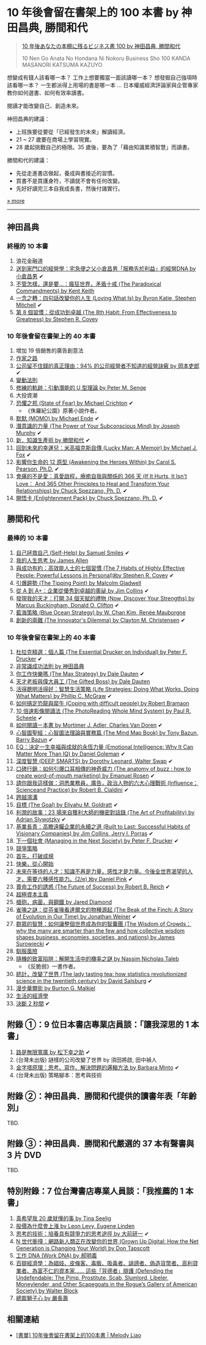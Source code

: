# 10 年後會留在書架上的 100 本書 by 神田昌典, 勝間和代

> [10 年後あなたの本棚に残るビジネス書 100 by 神田昌典, 勝間和代](http://www.cdjapan.co.jp/ebooks/d/BTW10000000090389)
>
> 10 Nen Go Anata No Hondana Ni Nokoru Business Sho 100 KANDA MASANORI KATSUMA KAZUYO

想變成有錢人該看哪一本？
工作上想要獨當一面該讀哪一本？
想發掘自己強項時該看哪一本？
一生都派得上用場的書是哪一本 ...
日本權威經濟評論家與企管專家教你如何選書、如何有效率讀書。

閱讀才能改變自己、創造未來。

神田昌典的建議：

* 上班族要從要從「已經發生的未來」解讀經濟。
* 21 ~ 27 歲要在商場上學習現實。
* 28 歲起挑戰自己的極限。35 歲後，要為了「藉由知識累積智慧」而讀書。

勝間和代的建議：

* 先從走進書店做起，養成與書接近的習慣。
* 買書不是買護身符，不讀就不會有任何改變。
* 先好好讀完三本自我成長書，然後付諸實行。

[» more](https://www.taaze.tw/goods/11308023181.html)

----

## 神田昌典

### 終極的 10 本書

1. 浪花金融道
2. [送到家門口的經營學：宅急便之父小倉昌男「服務先於利益」的經營DNA by 小倉昌男](https://www.taaze.tw/goods/11311194645.html) ✔
3. [不管怎樣，還是要…：瘋狂世界，矛盾十戒 (The Paradoxical Commandments) by Kent Keith](https://www.taaze.tw/usedList.html?oid=11100178012)
4. [一念之轉：四句話改變你的人生 (Loving What Is) by Byron Katie, Stephen Mitchell](https://www.books.com.tw/products/0010369065) ✔
5. [第 8 個習慣：從成功到卓越 (The 8th Habit: From Effectiveness to Greatness) by Stephen R. Covey](https://www.kobo.com/tw/zh/ebook/YwuV7M127zqsBd8SKSku9w)

### 10 年後會留在書架上的 40 本書

1. 增加 19 倍銷售的廣告創意法
2. [作家之路](https://www.kobo.com/tw/zh/ebook/SRlZcYPAKDCRsOWUb9evNg)
3. [公司留不住錢的真正理由：94% 的公司經營者不知道的經營訣竅 by 岡本吏郎](https://www.taaze.tw/goods/11310338637.html) ✔
4. [變動法則](https://www.taaze.tw/usedList.html?oid=11100249573)
5. [修練的軌跡：引動潛能的 U 型理論 by Peter M. Senge](https://www.taaze.tw/usedList.html?oid=11100033132)
6. 大投資潮
7. [恐懼之邦 (State of Fear) by Michael Crichton](https://www.taaze.tw/goods/11310092213.html) ✔
    * 《侏羅紀公園》原著小說作者。
8. [默默 (MOMO) by Michael Ende](https://www.taaze.tw/goods/11310976321.html) ✔
9. [潛意識的力量 (The Power of Your Subconscious Mind) by Joseph Murphy](https://www.taaze.tw/goods/11311109403.html) ✔
10. [新．知識生產術 by 勝間和代](https://www.taaze.tw/goods/11310575730.html) ✔
11. [回到未來的幸運兒：米高福克斯自傳 (Lucky Man: A Memoir) by Michael J. Fox](https://www.taaze.tw/goods/11310337500.html) ✔
12. [影響你生命的 12 原型 (Awakening the Heroes Within) by Carol S. Pearson, Ph.D.](https://www.taaze.tw/usedList.html?oid=11100010049) ✔
13. [會痛的不是愛：真愛啟程，療癒自我與關係的 366 天 (If It Hurts, It Isn't Love： And 365 Other Principles to Heal and Transform Your Relationships) by Chuck Spezzano, Ph. D.](https://www.books.com.tw/products/0010793413) ✔
14. [開悟卡 (Enlightenment Pack) by Chuck Spezzano, Ph. D.](https://www.books.com.tw/products/0010794541) ✔

## 勝間和代

### 最棒的 10 本書

1. [自己拯救自己 (Self-Help) by Samuel Smiles](https://www.taaze.tw/usedList.html?oid=11100702325) ✔
2. [我的人生思考 by James Allen](https://www.kobo.com/tw/zh/ebook/lQd7mWK79zqTd2rusVZtUg)
3. [與成功有約：高效能人士的七個習慣 (The 7 Habits of Highly Effective People: Powerful Lessons in Personal)》by Stephen R. Covey](http://www.books.com.tw/products/0010753548) ✔
4. [引爆趨勢 (The Tipping Point) by Malcolm Gladwell](https://www.kobo.com/tw/zh/ebook/0RwQnQ59WTSo8A3HVmEoUw)
5. [從 A 到 A+：企業從優秀到卓越的奧祕 by Jim Collins](https://www.kobo.com/tw/zh/ebook/aa-4) ✔
6. [發現我的天才：打開 34 個天賦的禮物 (Now, Discover Your Strengths) by Marcus Buckingham, Donald O. Clifton](https://www.taaze.tw/goods/11310970267.html) ✔
7. [藍海策略 (Blue Ocean Strategy) by W. Chan Kim, Renée Mauborgne](https://www.kobo.com/tw/zh/ebook/wUj8SLdpSDCMo57MwTrUwA)
8. [創新的兩難 (The Innovator's Dilemma) by Clayton M. Christensen](https://www.books.com.tw/products/0010367123) ✔

### 10 年後會留在書架上的 40 本書

1. [杜拉克精選：個人篇 (The Essential Drucker on Individual) by Peter F. Drucker](https://www.taaze.tw/goods/11311076084.html) ✔
2. [非常識成功法則 by 神田昌典](https://www.books.com.tw/products/0010427180)
3. [你工作快樂嗎 (The Max Strategy) by Dale Dauten](https://www.taaze.tw/usedList.html?oid=11100021404) ✔
4. [天才老板與偉大員工 (The Gifted Boss) by Dale Dauten](https://www.taaze.tw/usedList.html?oid=11100396187)
5. [活得聰明活得好：智慧生活策略 (Life Strategies: Doing What Works, Doing What Matters) by Phillip C. McGraw](https://www.taaze.tw/goods/11310043989.html) ✔
6. [如何搞定恐龍與犀牛 (Coping with difficult people) by Robert Bramaon](https://www.books.com.tw/products/0010188694)
7. [10 倍速影像閱讀法 (The PhotoReading Whole Mind System) by Paul R. Scheele](https://www.books.com.tw/products/0010560460) ✔
8. [如何閱讀ㄧ本書 by Mortimer J. Adler, Charles Van Doren](https://www.books.com.tw/products/0010736991) ✔
9. [心智圖聖經：心智圖法理論與實務篇 (The Mind Map Book) by Tony Bazun, Barry Bazun](https://www.taaze.tw/goods/11311236051.html) ✔
10. [EQ：決定一生幸福與成就的永恆力量 (Emotional Intelligence: Why It Can Matter More Than IQ) by Daniel Goleman](https://www.books.com.tw/products/0010702291) ✔
11. [深度智慧 (DEEP SMARTS) by Dorothy Leonard, Walter Swap](https://www.taaze.tw/usedList.html?oid=11100035814) ✔
12. [口碑行銷：如何引爆口耳相傳的神奇威力 (The anatomy of buzz : how to create word-of-mouth marketing) by Emanuel Rosen](https://www.taaze.tw/goods/11310629202.html) ✔
13. [請你跟我這樣做：洞悉業務員，廣告，政治人物的六大心理戰術 (Influence：Scienceand Practice) by Robert B. Cialdini](https://www.taaze.tw/goods/11310903818.html) ✔
14. [跨越鴻溝](https://www.taaze.tw/usedList.html?oid=11100156401)
15. [目標 (The Goal) by Eliyahu M. Goldratt](https://www.books.com.tw/products/0010346055) ✔
16. [利潤的故事：23 場來自獲利大師的機密對話錄 (The Art of Profitability) by Adrian Slywotzky](https://www.taaze.tw/goods/11311289915.html) ✔
17. [基業長青：高瞻遠矚企業的永續之道 (Built to Last: Successful Habits of Visionary Companies) by Jim Collins, Jerry I. Porras](https://www.kobo.com/tw/zh/ebook/DrFdOAhW0TmNpyx1fSFKrA) ✔
18. [下一個社會 (Managing in the Next Society) by Peter F. Drucker](https://www.taaze.tw/goods/11309666391.html) ✔
19. [競爭策略](https://www.kobo.com/tw/zh/ebook/-aQDg3pYST2t5WrfXbAJLQ)
20. [首先，打破成規](https://www.books.com.tw/products/0010120349)
21. [快樂，從心開始](https://www.books.com.tw/products/0010036164)
22. [未來在等待的人才：知識不再是力量，感性才是力量。今後全世界渴望的人才，需要六種感性能力。(2/e) 》by Daniel Pink](https://www.books.com.tw/products/0010876496) ✔
23. [賣命工作的誘惑 (The Future of Success) by Robert B. Reich](https://www.taaze.tw/goods/11311174966.html) ✔
24. [超極資本主義](https://www.books.com.tw/products/0010408084)
25. [槍砲，病菌，與鋼鐵 by Jared Diamond](https://www.kobo.com/tw/zh/ebook/SeNBxxR2hzCZdTAAXrWvzw)
26. [雀喙之謎：從芬雀喙看達爾文的物種源起 (The Beak of the Finch: A Story of Evolution in Our Time) by Jonathan Weiner](https://www.taaze.tw/usedList.html?oid=11100554124) ✔
27. [群眾的智慧：如何讓整個世界成為你的智囊團 (The Wisdom of Crowds：why the many are smarter than the few and how collective wisdom shapes business, economies, societies, and nations) by James Surowiecki](https://www.books.com.tw/products/0010610343) ✔
28. [馴服風險](https://www.books.com.tw/products/0010344817)
29. [隨機的致富陷阱：解開生活中的機率之謎 by Nassim Nicholas Taleb](https://www.books.com.tw/products/0010190362)
    * 《反脆弱》一書作者。
30. [統計，改變了世界 (The lady tasting tea: how statistics revolutionized science in the twentieth century) by David Salsburg](https://www.taaze.tw/goods/11311189652.html) ✔
31. [漫步華爾街 by Burton G. Malkiel](https://www.kobo.com/tw/zh/ebook/YtUTQEE0ejWfSqbj2eNFzQ)
32. [生活的經濟學](https://www.books.com.tw/products/0010035520)
33. [決斷 2 秒間](https://www.books.com.tw/products/0010691640) ✔

## 附錄 ①：9 位日本書店專業店員談：「讓我深思的 1 本書」

1. [路是無限寬廣 by 松下幸之助](https://www.taaze.tw/usedList.html?oid=11100165798) ✔
2. (台灣未出版) 謎樣的公司改變了世界 by 須田將啟, 田中禎人
3. [金字塔原理：思考、寫作、解決問題的邏輯方法 by Barbara Minto](https://www.books.com.tw/products/0010369735) ✔
4. (台灣未出版) 策略腳本：思考與技術

## 附錄 ②：神田昌典．勝間和代提供的讀書年表「年齡別」

TBD.

## 附錄 ③：神田昌典．勝間和代嚴選的 37 本有聲書與 3 片 DVD

TBD.

## 特別附錄：7 位台灣書店專業人員談：「我推薦的 1 本書」

1. [真希望我 20 歲就懂的事 by Tina Seelig](https://www.kobo.com/tw/zh/ebook/20-xx)
2. [股價為什麼會上漲 by Leon Levy, Eugene Linden](https://www.books.com.tw/products/0010271775)
3. [思考的技術：培養具有競爭力的思考途徑 by 大前研一](https://www.taaze.tw/goods/11310903051.html) ✔
4. [N 世代衝撞：網路新人類正在改變你的世界 (Grown Up Digital: How the Net Generation is Changing Your World) by Don Tapscott](https://www.books.com.tw/products/0010442896)
5. [工作 DNA (Work DNA) by 郝明義](https://www.books.com.tw/products/0010571586)
6. [百辯經濟學：為娼妓、皮條客、毒販、吸毒者、誹謗者、偽造貨幣者、高利貸業者、為富不仁的資本家…… 這些「背德者」辯護 (Defending the Undefendable: The Pimp, Prostitute, Scab, Slumlord, Libeler, Moneylender, and Other Scapegoats in the Rogue’s Gallery of American Society) by Walter Block](https://www.kobo.com/tw/zh/ebook/uqwlCLALuz6cqEf3e3NxaA)
7. [總裁獅子心 by 嚴長壽](https://www.books.com.tw/products/0010759185)

## 相關連結

* [[書單] 10年後會留在書架上的100本書 | Melody Liao](https://melodyliao.cc/370/%E6%9B%B8%E5%96%AE-10%E5%B9%B4%E5%BE%8C%E6%9C%83%E7%95%99%E5%9C%A8%E6%9B%B8%E6%9E%B6%E4%B8%8A%E7%9A%84100%E6%9C%AC%E6%9B%B8)
